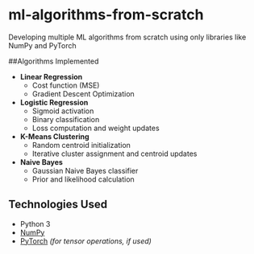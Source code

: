 # ml-algorithms-from-scratch
Developing multiple ML algorithms from scratch using only libraries like NumPy and PyTorch

##Algorithms Implemented

- **Linear Regression**
  - Cost function (MSE)
  - Gradient Descent Optimization
- **Logistic Regression**
  - Sigmoid activation
  - Binary classification
  - Loss computation and weight updates
- **K-Means Clustering**
  - Random centroid initialization
  - Iterative cluster assignment and centroid updates
- **Naive Bayes**
  - Gaussian Naive Bayes classifier
  - Prior and likelihood calculation

## Technologies Used

- Python 3
- [NumPy](https://numpy.org/)
- [PyTorch](https://pytorch.org/) *(for tensor operations, if used)*

